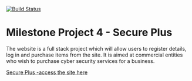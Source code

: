 [![Build Status](https://travis-ci.org/LiamD88/secure_plus.svg?branch=master)](https://travis-ci.org/LiamD88/secure_plus)


# Milestone Project 4 - Secure Plus

The website is a full stack project which will allow users to register details, log in and purchase items from the site. It is aimed at commercial entities who wish to purchase cyber security services for a business.

[Secure Plus -access the site here](https://secure-plus.herokuapp.com/)